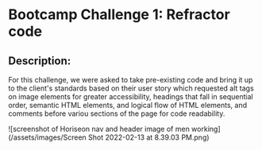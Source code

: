 # Bootcamp Challenge 1: Refractor code
## Description: 
For this challenge, we were asked to take pre-existing code and bring it up to the client's standards based on their user story which requested alt tags on image elements for greater accessibility, headings that fall in sequential order, semantic HTML elements, and logical flow of HTML elements, and comments before variou sections of the page for code readability.

![screenshot of Horiseon nav and header image of men working](/assets/images/Screen Shot 2022-02-13 at 8.39.03 PM.png)